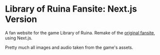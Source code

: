 # Library of Ruina Fansite: Next.js Version
A fan website for the game Library of Ruina.
Remake of the [original fansite](https://github.com/Anurav-Garg/LoRFansite), using Next.js.

Pretty much all images and audio taken from the game's assets.
